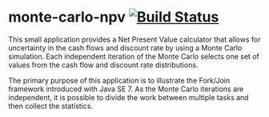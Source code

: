 monte-carlo-npv [![Build Status](https://travis-ci.org/AlanHohn/monte-carlo-npv.png)](https://travis-ci.org/AlanHohn/monte-carlo-npv])
===============

This small application provides a Net Present Value calculator that allows for
uncertainty in the cash flows and discount rate by using a Monte Carlo
simulation. Each independent iteration of the Monte Carlo selects one set of
values from the cash flow and discount rate distributions.

The primary purpose of this application is to illustrate the Fork/Join
framework introduced with Java SE 7. As the Monte Carlo iterations are
independent, it is possible to divide the work between multiple tasks
and then collect the statistics.
 
